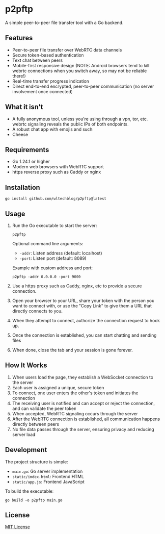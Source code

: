 # p2pftp

A simple peer-to-peer file transfer tool with a Go backend.

## Features

- Peer-to-peer file transfer over WebRTC data channels
- Secure token-based authentication
- Text chat between peers
- Mobile-first responsive design (NOTE: Android browsers tend to kill webrtc connections when you switch away, so may not be reliable there!)
- Real-time transfer progress indication
- Direct end-to-end encrypted, peer-to-peer communication (no server involvement once connected)

## What it isn't

- A fully anonymous tool, unless you're using through a vpn, tor, etc. webrtc signaling reveals the public IPs of both endpoints.
- A robust chat app with emojis and such
- Cheese

## Requirements

- Go 1.24.1 or higher
- Modern web browsers with WebRTC support
- https reverse proxy such as Caddy or nginx

## Installation

```
go install github.com/wltechblog/p2pftp@latest
```

## Usage

1. Run the Go executable to start the server:
   ```
   p2pftp
   ```

   Optional command line arguments:
   - `-addr`: Listen address (default: localhost)
   - `-port`: Listen port (default: 8089)

   Example with custom address and port:
   ```
   p2pftp -addr 0.0.0.0 -port 9000
   ```

2. Use a https proxy such as Caddy, nginx, etc to provide a secure connection.

3. Open your browser to your URL, share your token with the person you want to connect with, or use the "Copy Link" to give them a URL that directly connects to you.

4. When they attempt to connect, authorize the connection request to hook up.

5. Once the connection is established, you can start chatting and sending files

6. When done, close the tab and your session is gone forever.

## How It Works

1. When users load the page, they establish a WebSocket connection to the server
2. Each user is assigned a unique, secure token
3. To connect, one user enters the other's token and initiates the connection
4. The receiving user is notified and can accept or reject the connection, and can validate the peer token
5. When accepted, WebRTC signaling occurs through the server
6. After the WebRTC connection is established, all communication happens directly between peers
7. No file data passes through the server, ensuring privacy and reducing server load

## Development

The project structure is simple:
- `main.go`: Go server implementation
- `static/index.html`: Frontend HTML
- `static/app.js`: Frontend JavaScript

To build the executable:
```
go build -o p2pftp main.go
```

## License

[MIT License](LICENSE)